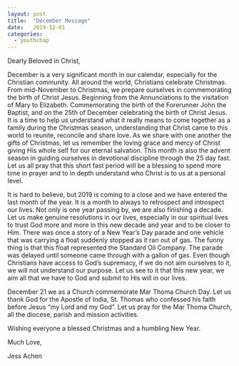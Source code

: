 ```yaml
---
layout: post
title:  "December Message"
date:   2019-12-01
categories: 
  - youthchap
---
```


Dearly Beloved in Christ,

December is a very significant month in our calendar, especially for the Christian community.  All around the world, Christians celebrate Christmas.  From mid-November to Christmas, we prepare ourselves in commemorating the birth of Christ Jesus.  Beginning from the Annunciations to the visitation of Mary to Elizabeth.  Commemorating the birth of the Forerunner John the Baptist, and on the 25th of December celebrating the birth of Christ Jesus.  It is a time to help us understand what it really means to come together as a family during the Christmas season, understanding that Christ came to this world to reunite, reconcile and share love.  As we share with one another the gifts of Christmas, let us remember the loving grace and mercy of Christ giving His whole self for our eternal salvation.  This month is also the advent season in guiding ourselves in devotional discipline through the 25 day fast.  Let us all pray that this short fast period will be a blessing to spend more time in prayer and to in depth understand who Christ is to us at a personal level. 

It is hard to believe, but 2019 is coming to a close and we have entered the last month of the year.  It is a month to always to retrospect and introspect our lives.  Not only is one year passing by, we are also finishing a decade.  Let us make genuine resolutions in our lives, especially in our spiritual lives to trust God more and more in this new decade and year and to be closer to Him.  There was once a story of a New Year’s Day parade and one vehicle that was carrying a float suddenly stopped as it ran out of gas.  The funny thing is that this float represented the Standard Oil Company.  The parade was delayed until someone came through with a gallon of gas.  Even though Christians have access to God’s supremacy, if we do not aim ourselves to it, we will not understand our purpose.  Let us see to it that this new year, we aim all that we have to God and submit to His will in our lives. 

December 21 we as a Church commemorate Mar Thoma Church Day.  Let us thank God for the Apostle of India, St. Thomas who confessed his faith before Jesus “my Lord and my God”.  Let us pray for the Mar Thoma Church, all the diocese, parish and mission activities. 

Wishing everyone a blessed Christmas and a humbling New Year. 



Much Love,

Jess Achen
